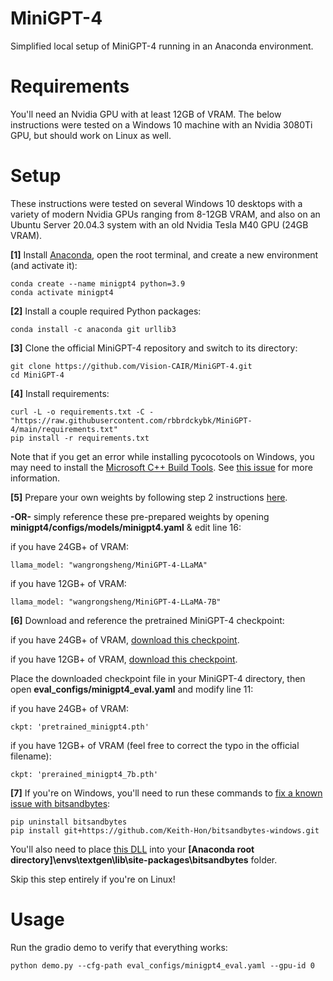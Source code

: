 # MiniGPT-4

Simplified local setup of MiniGPT-4 running in an Anaconda environment.

# Requirements

You'll need an Nvidia GPU with at least 12GB of VRAM. The below instructions were tested on a Windows 10 machine with an Nvidia 3080Ti GPU, but should work on Linux as well.

# Setup

These instructions were tested on several Windows 10 desktops with a variety of modern Nvidia GPUs ranging from 8-12GB VRAM, and also on an Ubuntu Server 20.04.3 system with an old Nvidia Tesla M40 GPU (24GB VRAM).

**[1]** Install [Anaconda](https://www.anaconda.com/products/individual), open the root terminal, and create a new environment (and activate it):
```
conda create --name minigpt4 python=3.9
conda activate minigpt4
```

**[2]** Install a couple required Python packages:
```
conda install -c anaconda git urllib3
```

**[3]** Clone the official MiniGPT-4 repository and switch to its directory:
```
git clone https://github.com/Vision-CAIR/MiniGPT-4.git
cd MiniGPT-4
```

**[4]** Install requirements:
```
curl -L -o requirements.txt -C - "https://raw.githubusercontent.com/rbbrdckybk/MiniGPT-4/main/requirements.txt"
pip install -r requirements.txt
```
Note that if you get an error while installing pycocotools on Windows, you may need to install the [Microsoft C++ Build Tools](https://visualstudio.microsoft.com/visual-cpp-build-tools/). See [this issue](https://github.com/cocodataset/cocoapi/issues/169#issuecomment-724622726) for more information.

**[5]** Prepare your own weights by following step 2 instructions [here](https://github.com/Vision-CAIR/MiniGPT-4#installation). 

**-OR-** simply reference these pre-prepared weights by opening **minigpt4/configs/models/minigpt4.yaml** & edit line 16:

if you have 24GB+ of VRAM:
```
llama_model: "wangrongsheng/MiniGPT-4-LLaMA"
```
if you have 12GB+ of VRAM:
```
llama_model: "wangrongsheng/MiniGPT-4-LLaMA-7B"
```

**[6]** Download and reference the pretrained MiniGPT-4 checkpoint:

if you have 24GB+ of VRAM, [download this checkpoint](https://drive.google.com/file/d/1a4zLvaiDBr-36pasffmgpvH5P7CKmpze/view?usp=share_link).

if you have 12GB+ of VRAM, [download this checkpoint](https://drive.google.com/file/d/1RY9jV0dyqLX-o38LrumkKRh6Jtaop58R/view?usp=sharing).

Place the downloaded checkpoint file in your MiniGPT-4 directory, then open **eval_configs/minigpt4_eval.yaml** and modify line 11:

if you have 24GB+ of VRAM:
```
ckpt: 'pretrained_minigpt4.pth'
```
if you have 12GB+ of VRAM (feel free to correct the typo in the official filename):
```
ckpt: 'prerained_minigpt4_7b.pth'
```

**[7]** If you're on Windows, you'll need to run these commands to [fix a known issue with bitsandbytes](https://github.com/TimDettmers/bitsandbytes/issues/175):
```
pip uninstall bitsandbytes
pip install git+https://github.com/Keith-Hon/bitsandbytes-windows.git
```
You'll also need to place [this DLL](https://github.com/DeXtmL/bitsandbytes-win-prebuilt/blob/main/libbitsandbytes_cuda116.dll) into your **[Anaconda root directory]\envs\textgen\lib\site-packages\bitsandbytes** folder.

Skip this step entirely if you're on Linux!


# Usage

Run the gradio demo to verify that everything works:
```
python demo.py --cfg-path eval_configs/minigpt4_eval.yaml --gpu-id 0
```
